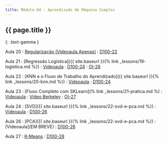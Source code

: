 ```yaml
---
title: Módulo 04 - Aprendizado de Máquina Simples
---
```


## {{ page.title }}
{: .text-gamma }

Aula 20
: [Regularização (Videoaula Apenas)](https://www.youtube.com/playlist?list=PL4B0y0yqpKCIZMSeRFpXKohgQDEglZ3nU)
  : [D100-22](https://www.textbook.ds100.org/ch/22/reg_intro.html)

Aula 21
: [Regressão Logística]({{ site.baseurl }}{% link _lessons/19-logistica.md %})
: [Videoaula](https://www.youtube.com/watch?v=cFFpJ5scAhI&list=PL4B0y0yqpKCK9Fnt9M89uVmhHVqvOmN83)
  : [D100-24](https://www.textbook.ds100.org/ch/24/classification_intro.html)
  : [OI-26](https://openintro-ims.netlify.app/inf-model-logistic.html)

Aula 22
: [KNN e o Fluxo de Trabalho do Aprendizado]({{ site.baseurl }}{% link _lessons/20-knn.md %})
: [Videoaula](https://www.youtube.com/watch?v=T1_OfmiD3I8&list=PL4B0y0yqpKCLCHYrDvTwG9wC-fqWRCIoG)
  : [D100-24](https://www.textbook.ds100.org/ch/24/classification_intro.html)

Aula 23
: [Fluxo Completo com SKLearn](% link _lessons/21-pratica.md %)
: [Videoaula]( https://www.youtube.com/playlist?list=PL4B0y0yqpKCLBgpTM9w8WeYk3VzvCS88g)
  : [Vídeo Berkeley](https://www.youtube.com/watch?v=lFzRiinHSzU&t=923s)
  : [OI-27](https://openintro-ims.netlify.app/inf-model-applications.html)

Aula 24
: [SVD]({{ site.baseurl }}{% link _lessons/22-svd-e-pca.md %})
: [Videoaula](https://drive.google.com/file/d/1WPEiiDaff84TOOq7fMxIpTnnEJECtM9g/view?usp=sharing)
  : [D100-26](https://www.textbook.ds100.org/ch/26/pca_intro.html)
  
Aula 26
: [PCA]({{ site.baseurl }}{% link _lessons/22-svd-e-pca.md %})
: [Videoaula](EM BREVE)
  : [D100-26](https://www.textbook.ds100.org/ch/26/pca_intro.html)
  
Aula 27
: [K-Means](https://www.youtube.com/watch?v=WqMnQuC19Rg)
  : [D100-28](https://www.textbook.ds100.org/ch/28/clustering_intro.html)
